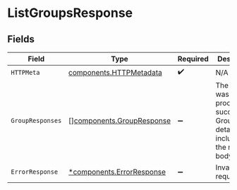 # ListGroupsResponse


## Fields

| Field                                                                                    | Type                                                                                     | Required                                                                                 | Description                                                                              |
| ---------------------------------------------------------------------------------------- | ---------------------------------------------------------------------------------------- | ---------------------------------------------------------------------------------------- | ---------------------------------------------------------------------------------------- |
| `HTTPMeta`                                                                               | [components.HTTPMetadata](../../models/components/httpmetadata.md)                       | :heavy_check_mark:                                                                       | N/A                                                                                      |
| `GroupResponses`                                                                         | [][components.GroupResponse](../../models/components/groupresponse.md)                   | :heavy_minus_sign:                                                                       | The request was processed successfully. Group details are included in the response body. |
| `ErrorResponse`                                                                          | [*components.ErrorResponse](../../models/components/errorresponse.md)                    | :heavy_minus_sign:                                                                       | Invalid request.                                                                         |